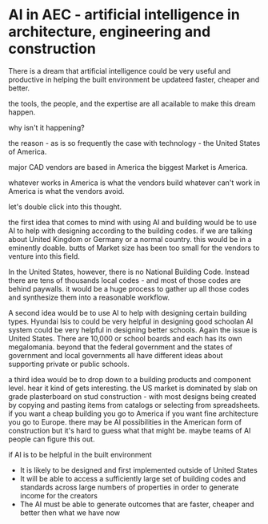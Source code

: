 # AI in AEC - artificial intelligence in architecture, engineering and construction

There is a dream that artificial intelligence could be very useful and productive in helping the built environment be updateed faster, cheaper and better.

the tools, the people, and the expertise are all acailable to make this dream happen.

why isn't it happening?

the reason - as is so frequently the case with technology - the United States of America.

major CAD vendors are based in America the biggest Market is America.

whatever works in America is what the vendors build whatever can't work in America is what the vendors avoid.

let's double click into this thought.

the first idea that comes to mind with using AI and building would be to use AI to help with designing according to the building codes. if we are talking about United Kingdom or Germany or a normal country. this would be in a eminently doable. butts of Market size has been too small for the vendors to venture into this field.

In the United States, however, there is no National Building Code. Instead there are tens of thousands local codes - and most of those codes are behind paywalls. it would be a huge process to gather up all those codes and synthesize them into a reasonable workflow.

A second idea would be to use AI to help with designing certain building types. Hyundai Isis to could be very helpful in designing good schoolan AI system could be very helpful in designing better schools. Again the issue is United States. There are 10,000 or school boards and each has its own megalomania. beyond that the federal government and the states of government and local governments all have different ideas about supporting private or public schools.

a third idea would be to drop down to a building products and component level. hear it kind of gets interesting. the US market is dominated by slab on grade plasterboard on stud construction - with most designs being created by copying and pasting items from catalogs or selecting from spreadsheets. if you want a cheap building you go to America if you want fine architecture you go to Europe. there may be AI possibilities in the American form of construction but it's hard to guess what that might be. maybe teams of AI people can figure this out.

if AI is to be helpful in the built environment

* It is likely to be designed and first implemented outside of United States
* It will be able to access a sufficiently large set of building codes and standards across large numbers of properties in order to generate income for the creators
* The AI must be able to generate outcomes that are faster, cheaper and better then what we have now

